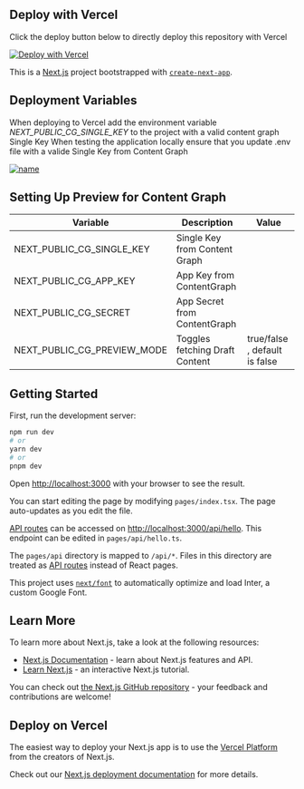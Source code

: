 ## Deploy with Vercel
Click the deploy button below to directly deploy this repository with Vercel

[![Deploy with Vercel](https://vercel.com/button)](https://vercel.com/new/clone?repository-url=https%3A%2F%2Fgithub.com%2Fkunalshetye%2Fcg-blog&env=NEXT_PUBLIC_CG_SINGLE_KEY,NEXT_PUBLIC_CG_APP_KEY,NEXT_PUBLIC_CG_SECRET,NEXT_PUBLIC_CG_PREVIEW_MODE)

This is a [Next.js](https://nextjs.org/) project bootstrapped with [`create-next-app`](https://github.com/vercel/next.js/tree/canary/packages/create-next-app).

## Deployment Variables
When deploying to Vercel add the environment variable *NEXT_PUBLIC_CG_SINGLE_KEY* to the project with a valid content graph Single Key
When testing the application locally ensure that you update .env file with a valide Single Key from Content Graph

[![name](public/vercel.gif)](public/vercel.gif)


## Setting Up Preview for Content Graph
| Variable                    | Description                    | Value                         |
|-----------------------------|--------------------------------|-------------------------------|
| NEXT_PUBLIC_CG_SINGLE_KEY   | Single Key from Content Graph  |                               |
| NEXT_PUBLIC_CG_APP_KEY      | App Key from ContentGraph      |                               |
| NEXT_PUBLIC_CG_SECRET       | App Secret from ContentGraph   |                               |
| NEXT_PUBLIC_CG_PREVIEW_MODE | Toggles fetching Draft Content | true/false , default is false |


## Getting Started

First, run the development server:

```bash
npm run dev
# or
yarn dev
# or
pnpm dev
```

Open [http://localhost:3000](http://localhost:3000) with your browser to see the result.

You can start editing the page by modifying `pages/index.tsx`. The page auto-updates as you edit the file.

[API routes](https://nextjs.org/docs/api-routes/introduction) can be accessed on [http://localhost:3000/api/hello](http://localhost:3000/api/hello). This endpoint can be edited in `pages/api/hello.ts`.

The `pages/api` directory is mapped to `/api/*`. Files in this directory are treated as [API routes](https://nextjs.org/docs/api-routes/introduction) instead of React pages.

This project uses [`next/font`](https://nextjs.org/docs/basic-features/font-optimization) to automatically optimize and load Inter, a custom Google Font.

## Learn More

To learn more about Next.js, take a look at the following resources:

- [Next.js Documentation](https://nextjs.org/docs) - learn about Next.js features and API.
- [Learn Next.js](https://nextjs.org/learn) - an interactive Next.js tutorial.

You can check out [the Next.js GitHub repository](https://github.com/vercel/next.js/) - your feedback and contributions are welcome!

## Deploy on Vercel

The easiest way to deploy your Next.js app is to use the [Vercel Platform](https://vercel.com/new?utm_medium=default-template&filter=next.js&utm_source=create-next-app&utm_campaign=create-next-app-readme) from the creators of Next.js.

Check out our [Next.js deployment documentation](https://nextjs.org/docs/deployment) for more details.
